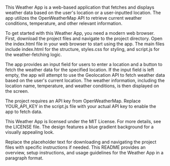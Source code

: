 This Weather App is a web-based application that fetches and displays weather data based on the user's location or a user-inputted location. The app utilizes the OpenWeatherMap API to retrieve current weather conditions, temperature, and other relevant information.

To get started with this Weather App, you need a modern web browser. First, download the project files and navigate to the project directory. Open the index.html file in your web browser to start using the app. The main files include index.html for the structure, styles.css for styling, and script.js for the weather-fetching logic.

The app provides an input field for users to enter a location and a button to fetch the weather data for the specified location. If the input field is left empty, the app will attempt to use the Geolocation API to fetch weather data based on the user's current location. The weather information, including the location name, temperature, and weather conditions, is then displayed on the screen.

The project requires an API key from OpenWeatherMap. Replace YOUR_API_KEY in the script.js file with your actual API key to enable the app to fetch data.

This Weather App is licensed under the MIT License. For more details, see the LICENSE file. The design features a blue gradient background for a visually appealing look.

Replace the placeholder text for downloading and navigating the project files with specific instructions if needed. This README provides an overview, setup instructions, and usage guidelines for the Weather App in a paragraph format.









